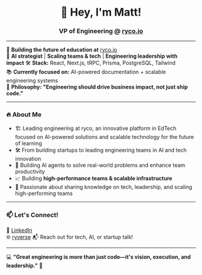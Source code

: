 <h1 align="center">👋 Hey, I'm Matt!</h1>
<h3 align="center">VP of Engineering @ <a href="https://ryco.io">ryco.io</a></h3>

---

🚀 **Building the future of education at** [ryco.io](https://ryco.io)  
🤖 **AI strategist** | **Scaling teams & tech** | **Engineering leadership with impact** 
🛠 **Stack:** React, Next.js, tRPC, Prisma, PostgreSQL, Tailwind  
📚 **Currently focused on:** AI-powered documentation + scalable engineering systems  
🎯 **Philosophy:** **"Engineering should drive business impact, not just ship code."**  

---

### 🔥 About Me  
- 🏗️ Leading engineering at ryco, an innovative platform in EdTech focused on AI-powered solutions and scalable technology for the future of learning
- 🛠️ From building startups to leading engineering teams in AI and tech innovation
- 🤖 Building AI agents to solve real-world problems and enhance team productivity
- 📈 Building **high-performance teams & scalable infrastructure**  
- 🤝 Passionate about sharing knowledge on tech, leadership, and scaling high-performing teams

---

### 📫 Let's Connect!  
💼 [LinkedIn](https://www.linkedin.com/in/mattmull/)  
🌐 [ryverse](https://app.ryco.io/ryverse)
📬 Reach out for tech, AI, or startup talk!  

---

💻 **"Great engineering is more than just code—it's vision, execution, and leadership."** 🚀
